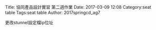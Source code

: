 Title: 協同產品設計實習 第二週作業
Date: 2017-03-09 12:08
Category:seat table
Tags:seat table
Author: 2017springcd_ag7



<!-- PELICAN_END_SUMMARY -->


更改stunnel設定檔ip位址
